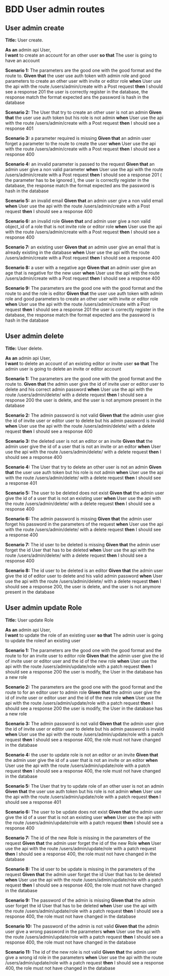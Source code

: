 # BDD User admin routes

## User admin create

**Title:** User create.  

**As an** admin api User,  
**I want** to create an account for an other user
**so that** The user is going to have an account

**Scenario 1:** The parameters are the good one with the good format and the route to.
**Given that** the user use auth token with admin role and good parameters to create an other user with invite or editor role
**when** User use the api with the route /users/admin/create with a Post request
**then** I should see a response 201 the user is correctly register in the database, the response match the format expected ans the password is hash in the database

**Scenario 2:** The User that try to create an other user is not an admin
**Given that** the user use auth token but his role is not admin
**when** User use the api with the route /users/admin/create with a Post request
**then** I should see a response 401

**Scenario 3:** a parameter required is missing
**Given that** an admin user forget a parameter to the route to create the user
**when** User use the api with the route /users/admin/create with a Post request
**then** I should see a response 400

**Scenario 4:** an invalid parameter is passed to the request
**Given that** an admin user give a non valid parameter
**when** User use the api with the route /users/admin/create with a Post request
**then** I should see a response 201 ( the parameter has to be ignored ), the user is correctly register in the database, the response match the format expected ans the password is hash in the database

**Scenario 5:** an invalid email
**Given that** an admin user give a non valid email
**when** User use the api with the route /users/admin/create with a Post request
**then** I should see a response 400

**Scenario 6:** an invalid role
**Given that** and admin user give a non valid object_id of a role that is not invite role or editor role
**when** User use the api with the route /users/admin/create with a Post request
**then** I should see a response 400

**Scenario 7:** an existing user 
**Given that** an admin user give an email that is already existing in the database
**when** User use the api with the route /users/admin/create with a Post request
**then** I should see a response 400

**Scenario 8:** a user with a negative age 
**Given that** an admin user give an age that is negative for the new user
**when** User use the api with the route /users/admin/create with a Post request
**then** I should see a response 400

**Scenario 9:** The parameters are the good one with the good format and the route to and the role is editor
**Given that** the user use auth token with admin role and good parameters to create an other user with invite or editor role
**when** User use the api with the route /users/admin/create with a Post request
**then** I should see a response 201 the user is correctly register in the database, the response match the format expected ans the password is hash in the database

## User admin delete

**Title:** User delete.  

**As an** admin api User,  
**I want** to delete an account of an existing editor or invite user
**so that** The admin user is going to delete an invite or editor account

**Scenario 1:** The parameters are the good one with the good format and the route to.
**Given that** the admin user give the id of invite user or editor user to delete and his correct admin password
**when** User use the api with the route /users/admin/delete/ with a delete request
**then** I should see a response 200 the user is delete, and the user is not anymore present in the database

**Scenario 2:** The admin password is not valid
**Given that** the admin user give the id of invite user or editor user to delete but his admin password is invalid
**when** User use the api with the route /users/admin/delete/ with a delete request
**then** I should see a response 400

**Scenario 3:** the deleted user is not an editor or an invite
**Given that** the admin user give the id of a user that is not an invite or an editor
**when** User use the api with the route /users/admin/delete/ with a delete request
**then** I should see a response 400

**Scenario 4:** The User that try to delete an other user is not an admin
**Given that** the user use auth token but his role is not admin
**when** User use the api with the route /users/admin/delete/ with a delete request
**then** I should see a response 401

**Scenario 5:** The user to be deleted does not exist
**Given that** the admin user give the id of a user that is not an existing user
**when** User use the api with the route /users/admin/delete/ with a delete request
**then** I should see a response 400

**Scenario 6:** The admin password is missing
**Given that** the admin user forget his password in the parameters of the request
**when** User use the api with the route /users/admin/delete/ with a delete request
**then** I should see a response 400

**Scenario 7:** The id user to be deleted is missing
**Given that** the admin user forget the id User that has to be deleted
**when** User use the api with the route /users/admin/delete/ with a delete request
**then** I should see a response 400

**Scenario 8:** The id user to be deleted is an editor
**Given that** the admin user give the id of editor user to delete and his valid admin password
**when** User use the api with the route /users/admin/delete/ with a delete request
**then** I should see a response 200, the user is delete, and the user is not anymore present in the database

## User admin update Role

**Title:** User update Role  

**As an** admin api User,  
**I want** to update the role of an existing user
**so that** The admin user is going to update the roleof an existing user

**Scenario 1:** The parameters are the good one with the good format and the route to for an invite user to editor role
**Given that** the admin user give the id of invite user or editor user and the id of the new role
**when** User use the api with the route /users/admin/update/role with a patch request
**then** I should see a response 200 the user is modify, the User in the database has a new role

**Scenario 2:** The parameters are the good one with the good format and the route to for an editor user to admin role
**Given that** the admin user give the id of invite user or editor user and the id of the new role
**when** User use the api with the route /users/admin/update/role with a patch request
**then** I should see a response 200 the user is modify, the User in the database has a new role

**Scenario 3:** The admin password is not valid
**Given that** the admin user give the id of invite user or editor user to delete but his admin password is invalid
**when**  User use the api with the route /users/admin/update/role with a patch request
**then** I should see a response 400, the role must not have changed in the database

**Scenario 4:** the user to update role is not an editor or an invite
**Given that** the admin user give the id of a user that is not an invite or an editor
**when** User use the api with the route /users/admin/update/role with a patch request
**then** I should see a response 400, the role must not have changed in the database

**Scenario 5:** The User that try to update role of an other user is not an admin
**Given that** the user use auth token but his role is not admin
**when** User use the api with the route /users/admin/update/role with a patch request
**then** I should see a response 401

**Scenario 6:** The user to be update does not exist
**Given that** the admin user give the id of a user that is not an existing user
**when** User use the api with the route /users/admin/update/role with a patch request
**then** I should see a response 400

**Scenario 7:** The id of the new Role is missing in the parameters of the request
**Given that** the admin user forget the id of the new Role
**when** User use the api with the route /users/admin/update/role with a patch request
**then** I should see a response 400, the role must not have changed in the database

**Scenario 8:** The id user to be update is missing in the parameters of the request
**Given that** the admin user forget the id User that has to be deleted
**when** User use the api with the route /users/admin/update/role with a patch request
**then** I should see a response 400, the role must not have changed in the database

**Scenario 9:** The password of the admin is missing
**Given that** the admin user forget the id User that has to be deleted
**when** User use the api with the route /users/admin/update/role with a patch request
**then** I should see a response 400, the role must not have changed in the database

**Scenario 10:** The password of the admin is not valid
**Given that** the admin user give a wrong password in the parameters
**when** User use the api with the route /users/admin/update/role with a patch request
**then** I should see a response 400, the role must not have changed in the database

**Scenario 11:** The id of the new role is not valid
**Given that** the admin user give a wrong id role in the parameters
**when** User use the api with the route /users/admin/update/role with a patch request
**then** I should see a response 400, the role must not have changed in the database